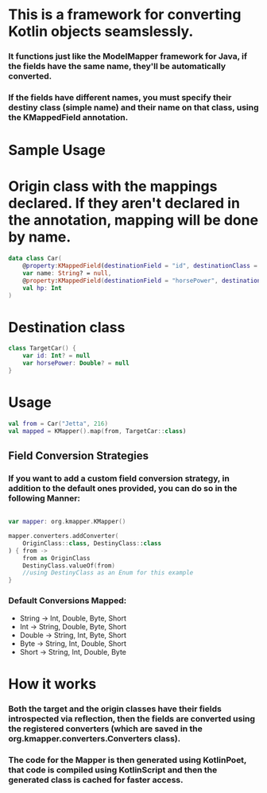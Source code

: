 # This is a framework for converting Kotlin objects seamslessly.

### It functions just like the ModelMapper framework for Java, if the fields have the same name, they'll be automatically converted.

### If the fields have different names, you must specify their destiny class (simple name) and their name on that class, using the KMappedField annotation.

# Sample Usage

# Origin class with the mappings declared. If they aren't declared in the annotation, mapping will be done by name.

```kotlin
data class Car(
    @property:KMappedField(destinationField = "id", destinationClass = "TargetCar")
    var name: String? = null,
    @property:KMappedField(destinationField = "horsePower", destinationClass = "TargetCar")
    val hp: Int
)
```

# Destination class

```kotlin
class TargetCar() {
    var id: Int? = null
    var horsePower: Double? = null
}
```

# Usage

```kotlin
val from = Car("Jetta", 216)
val mapped = KMapper().map(from, TargetCar::class)
```

## Field Conversion Strategies

### If you want to add a custom field conversion strategy, in addition to the default ones provided, you can do so in the following Manner:

```kotlin

var mapper: org.kmapper.KMapper()

mapper.converters.addConverter(
    OriginClass::class, DestinyClass::class
) { from ->
    from as OriginClass
    DestinyClass.valueOf(from)
    //using DestinyClass as an Enum for this example
}
```

### Default Conversions Mapped:

- String -> Int, Double, Byte, Short
- Int -> String, Double, Byte, Short
- Double -> String, Int, Byte, Short
- Byte -> String, Int, Double, Short
- Short -> String, Int, Double, Byte

# How it works

### Both the target and the origin classes have their fields introspected via reflection, then the fields are converted using the registered converters (which are saved in the org.kmapper.converters.Converters class).

### The code for the Mapper is then generated using KotlinPoet, that code is compiled using KotlinScript and then the generated class is cached for faster access.
